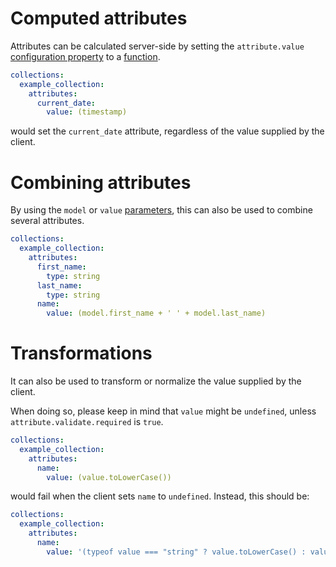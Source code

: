 # Computed attributes

Attributes can be calculated server-side by setting the `attribute.value`
[configuration property](../configuration/configuration.md#properties) to a
[function](../configuration/functions.md).

```yml
collections:
  example_collection:
    attributes:
      current_date:
        value: (timestamp)
```

would set the `current_date` attribute, regardless of the value supplied by the
client.

# Combining attributes

By using the `model` or `value`
[parameters](../configuration/functions.md#parameters), this can also be used to
combine several attributes.

```yml
collections:
  example_collection:
    attributes:
      first_name:
        type: string
      last_name:
        type: string
      name:
        value: (model.first_name + ' ' + model.last_name)
```

# Transformations

It can also be used to transform or normalize the value supplied by the client.

When doing so, please keep in mind that `value` might be `undefined`, unless
`attribute.validate.required` is `true`.

```yml
collections:
  example_collection:
    attributes:
      name:
        value: (value.toLowerCase())
```

would fail when the client sets `name` to `undefined`. Instead, this should be:

```yml
collections:
  example_collection:
    attributes:
      name:
        value: '(typeof value === "string" ? value.toLowerCase() : value)'
```
